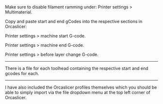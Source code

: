 Make sure to disable filament ramming under: Printer settings > Multimaterial.


Copy and paste start and end gCodes into the respective sections in Orcaslicer:

Printer settings > machine start G-code.

Printer settings > machine end G-code.

Printer settings > before layer change G-code.


-------------------------------------------------------------


There is a file for each toolhead containing the respective start and end gcodes for each.


------------------------------------------------------------

I have also included the Orcaslicer profiles themselves which you should be able to simply import via the file dropdown menu at the top left corner of Orcaslicer.